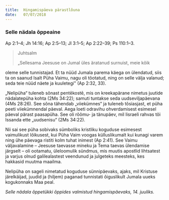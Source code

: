 ```yaml
---
title:  Hingamispäeva pärastlõuna
date:   07/07/2018
---
```


### Selle nädala õppeaine
Ap 2:1–4; Jh 14:16; Ap 2:5–13; Jl 3:1–5; Ap 2:22–39;
Ps 110:1–3.

> <p>Juhtsalm</p>
> „Sellesama Jeesuse on Jumal üles äratanud surnuist, meie kõik
oleme selle tunnistajad. Et ta nüüd Jumala parema käega on ülendatud,
siis ta on saanud Isalt Püha Vaimu, nagu oli tõotatud, ning on selle välja
valanud; seda teie nüüd näete ja kuuletegi" (Ap 2:32, 33).

„Nelipüha“ tuleneb sõnast pentēkostē, mis on kreekapärane nimetus juutide
nädalatepüha kohta (2Ms 34:22); samuti tuntakse seda uudseviljapäevana (4Ms
28:26). See sõna tähendab „viiekümnes“ ja tuleneb tõsiasjast, et püha peeti viiekümnendal
päeval. Aega loeti odravihu ohverdamisest esimesel päeval pärast
paasapüha. See oli rõõmu- ja tänupäev, mil Iisraeli rahvas tõi Issanda ette „uudsenisu“
(2Ms 34:22).

Nii sai see püha sobivaks sümboliks kristliku koguduse esimesest vaimulikust lõikusest,
kui Püha Vaim voogas külluslikumalt kui kunagi varem ning ühe päevaga
ristiti kolm tuhat inimest (Ap 2:41). See Vaimu väljavalamine – Jeesuse taevasse
mineku ja Tema taevas ülendamise järgselt – oli ootamatu, üleloomulik sündmus,
mis muutis apostlid lihtsatest ja varjus olnud galilealastest veendunud ja
julgeteks meesteks, kes hakkasid muutma maailma.

Nelipüha on sageli nimetatud koguduse sünnipäevaks, ajaks, mil Kristuse järelkäijad,
juudid ja (hiljem) paganad tunnistati õiguslikult Jumala uueks kogukonnaks
Maa peal.

_Selle nädala õppetükki õppides valmistud hingamispäevaks, 14. juuliks._
